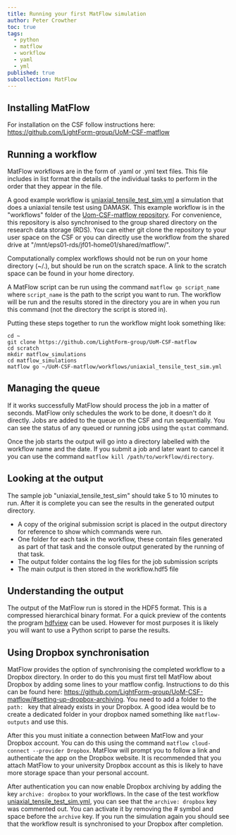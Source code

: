 ```yaml
---
title: Running your first MatFlow simulation
author: Peter Crowther
toc: true
tags:
  - python
  - matflow
  - workflow
  - yaml
  - yml
published: true
subcollection: MatFlow
---
```


## Installing MatFlow
For installation on the CSF follow instructions here: <https://github.com/LightForm-group/UoM-CSF-matflow>

## Running a workflow
MatFlow workflows are in the form of .yaml or .yml text files. This file includes in list format the details of the individual tasks to perform in the order that they appear in the file.

A good example workflow is [uniaxial_tensile_test_sim.yml](https://github.com/LightForm-group/UoM-CSF-matflow/blob/master/workflows/uniaxial_tensile_test_sim.yml) a simulation that does a uniaxial tensile test using DAMASK. This example workflow is in the "workflows" folder of the [Uom-CSF-matflow repository](https://github.com/LightForm-group/UoM-CSF-matflow). For convenience, this repository is also synchronised to the group shared directory on the research data storage (RDS). You can either git clone the repository to your user space on the CSF or you can directly use the workflow from the shared drive at "/mnt/eps01-rds/jf01-home01/shared/matflow/".

Computationally complex workflows should not be run on your home directory (~/.), but should be run on the scratch space. A link to the scratch space can be found in your home directory.

A MatFlow script can be run using the command `matflow go script_name` where `script_name` is the path to the script you want to run. The workflow will be run and the results stored in the directory you are in when you run this command (not the directory the script is stored in).

Putting these steps together to run the workflow might look something like:

```
cd ~
git clone https://github.com/LightForm-group/UoM-CSF-matflow
cd scratch
mkdir matflow_simulations
cd matflow_simulations
matflow go ~/UoM-CSF-matflow/workflows/uniaxial_tensile_test_sim.yml
```

## Managing the queue
If it works successfully MatFlow should process the job in a matter of seconds. MatFlow only schedules the work to be done, it doesn't do it directly. Jobs are added to the queue on the CSF and run sequentially. You can see the status of any queued or running jobs using the `qstat` command.

Once the job starts the output will go into a directory labelled with the workflow name and the date. If you submit a job and later want to cancel it you can use the command `matflow kill /path/to/workflow/directory`.

## Looking at the output
The sample job "uniaxial_tensile_test_sim" should take 5 to 10 minutes to run. After it is complete you can see the results in the generated output directory. 
- A copy of the original submission script is placed in the output directory for reference to show which commands were run. 
- One folder for each task in the workflow, these contain files generated as part of that task and the console output generated by the running of that task.
- The output folder contains the log files for the job submission scripts
- The main output is then stored in the workflow.hdf5 file

## Understanding the output
The output of the MatFlow run is stored in the HDF5 format. This is a compressed hierarchical binary format. For a quick preview of the contents the program [hdfview](https://www.hdfgroup.org/downloads/hdfview/) can be used. However for most purposes it is likely you will want to use a Python script to parse the results.

## Using Dropbox synchronisation
MatFlow provides the option of synchronising the completed workflow to a Dropbox directory. In order to do this you must first tell MatFlow about Dropbox by adding some lines to your matflow config. Instructions to do this can be found here: <https://github.com/LightForm-group/UoM-CSF-matflow/#setting-up-dropbox-archiving>. You need to add a folder to the `path: ` key that already exists in your Dropbox. A good idea would be to create a dedicated folder in your dropbox named something like `matflow-outputs` and use this.

After this you must initiate a connection between MatFlow and your Dropbox account. You can do this using the command `matflow cloud-connect --provider Dropbox`. MatFlow will prompt you to follow a link and authenticate the app on the Dropbox website. It is recommended that you attach MatFlow to your university Dropbox account as this is likely to have more storage space than your personal account.

After authentication you can now enable Dropbox archiving by adding the key `archive: dropbox` to your workflows. In the case of the test workflow [uniaxial_tensile_test_sim.yml](https://github.com/LightForm-group/UoM-CSF-matflow/blob/master/workflows/uniaxial_tensile_test_sim.yml), you can see that the `archive: dropbox` key was commented out. You can activate it by removing the # symbol and space before the `archive` key. If you run the simulation again you should see that the workflow result is synchronised to your Dropbox after completion.
